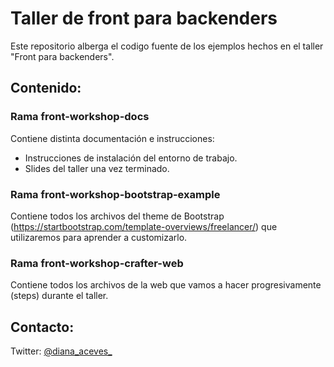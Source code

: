 Taller de front para backenders
=======================================
Este repositorio alberga el codigo fuente de los ejemplos hechos en el taller "Front para backenders".

Contenido:
----------------------
### Rama front-workshop-docs
Contiene distinta documentación e instrucciones:
- Instrucciones de instalación del entorno de trabajo.
- Slides del taller una vez terminado.

### Rama front-workshop-bootstrap-example
Contiene todos los archivos del theme de Bootstrap (https://startbootstrap.com/template-overviews/freelancer/) que utilizaremos para aprender a customizarlo.

### Rama front-workshop-crafter-web
Contiene todos los archivos de la web que vamos a hacer progresivamente (steps) durante el taller.

Contacto:
----------------------
Twitter: [@diana_aceves_](https://twitter.com/diana_aceves_)

